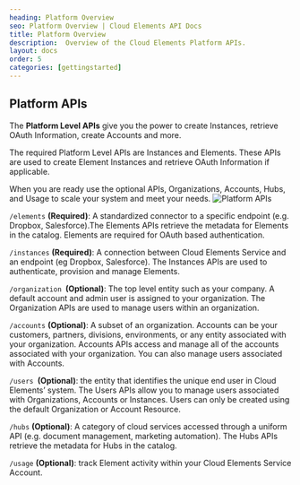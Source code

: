 ```yaml
---
heading: Platform Overview
seo: Platform Overview | Cloud Elements API Docs
title: Platform Overview
description:  Overview of the Cloud Elements Platform APIs.
layout: docs
order: 5
categories: [gettingstarted]
---
```


## Platform APIs

The __Platform Level APIs__ give you the power to create Instances, retrieve OAuth Information, create Accounts and more.

The required Platform Level APIs are Instances and Elements. These APIs are used to create Element Instances and retrieve OAuth Information if applicable.

When you are ready use the optional APIs, Organizations, Accounts, Hubs, and Usage to scale your system and meet your needs.
![Platform APIs](http://cloud-elements.com/wp-content/uploads/2014/10/APIDocsGuide3.png)

`/elements` __(Required)__: A standardized connector to a specific endpoint (e.g. Dropbox, Salesforce).The Elements APIs retrieve the metadata for Elements in the catalog. Elements are required for OAuth based authentication.

`/instances` __(Required)__: A connection between Cloud Elements Service and an endpoint (eg Dropbox, Salesforce). The Instances APIs are used to authenticate, provision and manage Elements.

`/organization `__(Optional)__: The top level entity such as your company. A default account and admin user is assigned to your organization. The Organization APIs are used to manage users within an organization.

`/accounts` __(Optional)__: A subset of an organization. Accounts can be your customers, partners, divisions, environments, or any entity associated with your organization. Accounts APIs access and manage all of the accounts associated with your organization. You can also manage users associated with Accounts.

`/users `__(Optional)__: the entity that identifies the unique end user in Cloud Elements’ system. The Users APIs allow you to manage users associated with Organizations, Accounts or Instances. Users can only be created using the default Organization or Account Resource.

`/hubs` __(Optional)__: A category of cloud services accessed through a uniform API (e.g. document management, marketing automation). The Hubs APIs retrieve the metadata for Hubs in the catalog.

`/usage` __(Optional)__: track Element activity within your Cloud Elements Service Account.
